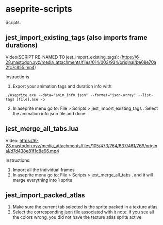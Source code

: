 # aseprite-scripts

Scripts:

## jest_import_existing_tags (also imports frame durations)
Video(SCRIPT RE-NAMED TO jest_import_existing_tags): (https://6-28.mastodon.xyz/media_attachments/files/014/003/934/original/be68e70a2fc7c855.mp4)

Instructions
1. Export your animation tags and duration info with:
```
./aseprite.exe --data="anim_info.json" --format="json-array" --list-tags [file].ase -b
```
2. In aseprite menu go to: File > Scripts > jest_import_existing_tags . Select the animation info json file and done.

## jest_merge_all_tabs.lua
Video: https://6-28.mastodon.xyz/media_attachments/files/105/473/764/637/461/769/original/d7d438e81f1d8e96.mp4

Instructions:
1. Import all the individual frames
2. In aseprite menu go to: File > Scripts > jest_merge_all_tabs , and it will merge everything into 1 sprite

## jest_import_packed_atlas
1. Make sure the current tab selected is the sprite packed in a texture atlas
2. Select the corresponding json file associated with it
note: if you see all the colors wrong, you did not have the texture atlas sprite active.
